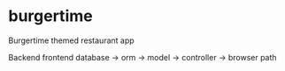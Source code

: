 # burgertime
Burgertime themed restaurant app

Backend                                 frontend
database -> orm -> model -> controller -> browser path